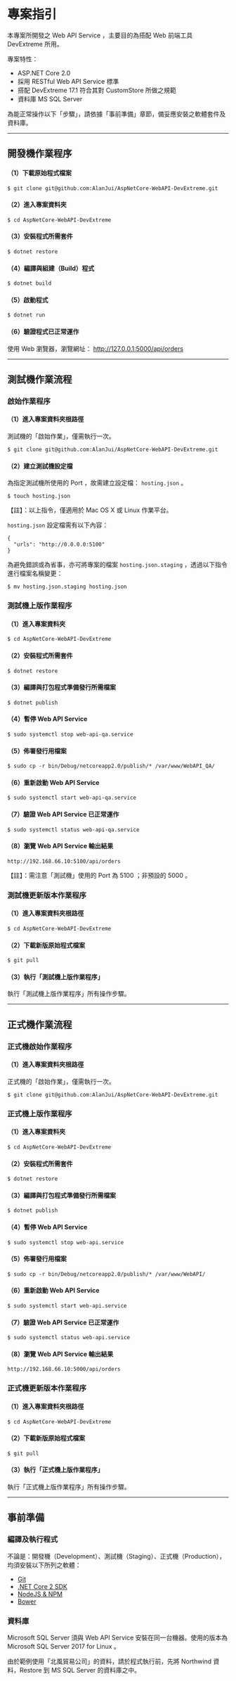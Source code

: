 ﻿# 專案指引

本專案所開發之 Web API Service ，主要目的為搭配 Web 前端工具 DevExtreme 所用。

專案特性：
 - ASP.NET Core 2.0
 - 採用 RESTful Web API Service 標準
 - 搭配 DevExtreme 17.1 符合其對 CustomStore 所做之規範
 - 資料庫 MS SQL Server

為能正常操作以下「步驟」，請依據「事前準備」章節，備妥應安裝之軟體套件及資料庫。

---

## 開發機作業程序

#### （1）下載原始程式檔案
```
$ git clone git@github.com:AlanJui/AspNetCore-WebAPI-DevExtreme.git
```

#### （2）進入專案資料夾
```
$ cd AspNetCore-WebAPI-DevExtreme
```

#### （3）安裝程式所需套件
```
$ dotnet restore
```

#### （4）編譯與組建（Build）程式
```
$ dotnet build
```

#### （5）啟動程式
```
$ dotnet run
```

#### （6）驗證程式已正常運作
使用 Web 瀏覽器，瀏覽網址： http://127.0.0.1:5000/api/orders

---


## 測試機作業流程


### 啟始作業程序

#### （1）進入專案資料夾根路徑
測試機的「啟始作業」，僅需執行一次。
```
$ git clone git@github.com:AlanJui/AspNetCore-WebAPI-DevExtreme.git
```

#### （2）建立測試機設定檔
為指定測試機所使用的 Port ，故需建立設定檔： `hosting.json` 。
```
$ touch hosting.json
```
【註】：以上指令，僅適用於 Mac OS X 或 Linux 作業平台。

`hosting.json` 設定檔需有以下內容：
```
{
  "urls": "http://0.0.0.0:5100"
}

```

為避免錯誤或為省事，亦可將專案的檔案 `hosting.json.staging` ，透過以下指令進行檔案名稱變更：
```
$ mv hosting.json.staging hosting.json
```

### 測試機上版作業程序

#### （1）進入專案資料夾
```
$ cd AspNetCore-WebAPI-DevExtreme
```

#### （2）安裝程式所需套件
```
$ dotnet restore
```

#### （3）編譯與打包程式準備發行所需檔案
```
$ dotnet publish
```

#### （4）暫停 Web API Service
```
$ sudo systemctl stop web-api-qa.service
```

#### （5）佈署發行用檔案
```
$ sudo cp -r bin/Debug/netcoreapp2.0/publish/* /var/www/WebAPI_QA/
```

#### （6）重新啟動 Web API Service
```
$ sudo systemctl start web-api-qa.service
```

#### （7）驗證 Web API Service 已正常運作
```
$ sudo systemctl status web-api-qa.service
```

#### （8）瀏覽 Web API Service 輸出結果
```
http://192.168.66.10:5100/api/orders
```
【註】：需注意「測試機」使用的 Port 為 5100 ；非預設的 5000 。


### 測試機更新版本作業程序

#### （1）進入專案資料夾根路徑
```
$ cd AspNetCore-WebAPI-DevExtreme
```

#### （2）下載新版原始程式檔案
```
$ git pull
```

#### （3）執行「測試機上版作業程序」
執行「測試機上版作業程序」所有操作步驟。


---


## 正式機作業流程


### 正式機啟始作業程序

#### （1）進入專案資料夾根路徑
正式機的「啟始作業」，僅需執行一次。
```
$ git clone git@github.com:AlanJui/AspNetCore-WebAPI-DevExtreme.git
```


### 正式機上版作業程序

#### （1）進入專案資料夾
```
$ cd AspNetCore-WebAPI-DevExtreme
```

#### （2）安裝程式所需套件
```
$ dotnet restore
```

#### （3）編譯與打包程式準備發行所需檔案
```
$ dotnet publish
```

#### （4）暫停 Web API Service
```
$ sudo systemctl stop web-api.service
```

#### （5）佈署發行用檔案
```
$ sudo cp -r bin/Debug/netcoreapp2.0/publish/* /var/www/WebAPI/
```

#### （6）重新啟動 Web API Service
```
$ sudo systemctl start web-api.service
```

#### （7）驗證 Web API Service 已正常運作
```
$ sudo systemctl status web-api.service
```

#### （8）瀏覽 Web API Service 輸出結果
```
http://192.168.66.10:5000/api/orders
```

### 正式機更新版本作業程序


#### （1）進入專案資料夾根路徑
```
$ cd AspNetCore-WebAPI-DevExtreme
```

#### （2）下載新版原始程式檔案
```
$ git pull
```

#### （3）執行「正式機上版作業程序」
執行「正式機上版作業程序」所有操作步驟。


---


## 事前準備

### 編譯及執行程式
不論是：開發機（Development）、測試機（Staging）、正式機（Production），均須安裝以下所列之軟體：

 - [Git](https://git-scm.com/)
 - [.NET Core 2 SDK](https://www.microsoft.com/net/core)
 - [NodeJS & NPM](https://nodejs.org/en/)
 - [Bower](https://bower.io/) 

### 資料庫

Microsoft SQL Server 須與 Web API Service 安裝在同一台機器。使用的版本為 Microsoft SQL Server 2017 for Linux 。

由於範例使用「北風貿易公司」的資料，請於程式執行前，先將 Northwind 資料，Restore 到 MS SQL Server 的資料庫之中。

